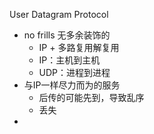 User Datagram Protocol

- no frills 无多余装饰的
	- IP + 多路复用解复用
	- IP：主机到主机
	- UDP：进程到进程
- 与IP一样尽力而为的服务
	- 后传的可能先到，导致乱序
	- 丢失
- 